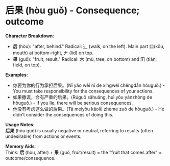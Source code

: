 # **后果 (hòu guǒ) - Consequence; outcome**

**Character Breakdown**:  
- **后** (hòu): "after, behind." Radical: ⻌ (walk, on the left). Main part 口(kǒu, mouth) at bottom-right, 𠂇 (lid) on top.  
- **果** (guǒ): "fruit, result." Radical: 木 (mù, tree, on bottom) and 田 (tián, field, on top).

**Examples**:  
- 你要为你的行为承担后果。(Nǐ yào wèi nǐ de xíngwéi chéngdān hòuguǒ.) - You must take responsibility for the consequences of your actions.  
- 如果撒谎，会有严重的后果。(Rúguǒ sāhuǎng, huì yǒu yánzhòng de hòuguǒ.) - If you lie, there will be serious consequences.  
- 他没有考虑这么做的后果。(Tā méiyǒu kǎolǜ zhème zuò de hòuguǒ.) - He didn’t consider the consequences of doing this.

**Usage Notes**:  
**后果** (hòu guǒ) is usually negative or neutral, referring to results (often undesirable) from actions or events.

**Memory Aids**:  
Think: **后** (hòu, after) + **果** (guǒ, fruit/result) = the "fruit that comes after" = outcome/consequence.